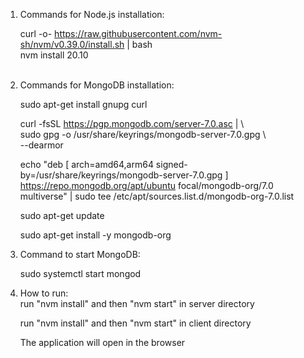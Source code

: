 1) Commands for Node.js installation: <br />

   curl -o- https://raw.githubusercontent.com/nvm-sh/nvm/v0.39.0/install.sh | bash <br />
   nvm install 20.10 <br /> <br />

2) Commands for MongoDB installation: <br />

   sudo apt-get install gnupg curl<br />

   curl -fsSL https://pgp.mongodb.com/server-7.0.asc | \ <br />
      sudo gpg -o /usr/share/keyrings/mongodb-server-7.0.gpg \ <br />
      --dearmor <br />
   
   echo "deb [ arch=amd64,arm64 signed-by=/usr/share/keyrings/mongodb-server-7.0.gpg ] https://repo.mongodb.org/apt/ubuntu focal/mongodb-org/7.0 multiverse" | sudo tee /etc/apt/sources.list.d/mongodb-org-7.0.list <br />

   sudo apt-get update <br />

   sudo apt-get install -y mongodb-org <br />

3) Command to start MongoDB: <br />

   sudo systemctl start mongod<br />

4) How to run:<br />
   run "nvm install" and then "nvm start" in server directory<br />

   run "nvm install" and then "nvm start" in client directory<br />

   The application will open in the browser<br />
